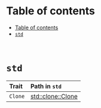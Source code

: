 # Table of contents
- [Table of contents](#table-of-contents)
- [`std`](#std)

<br>

# `std`
|Trait|Path in `std`|
|:----|:------------|
|`Clone`|[std::clone::Clone](https://doc.rust-lang.org/std/clone/trait.Clone.html)|

<br>
